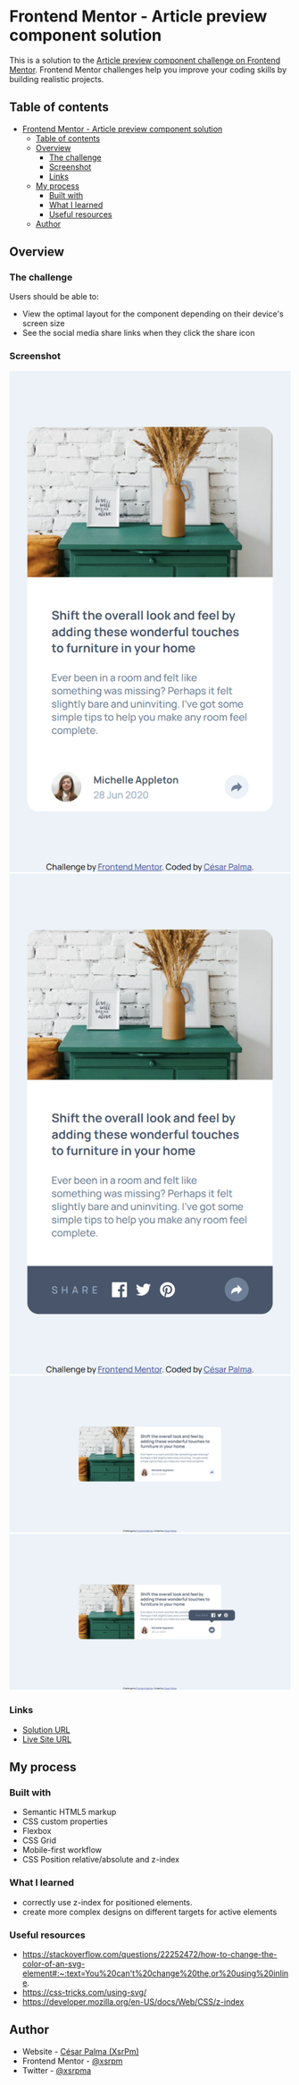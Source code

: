 # Frontend Mentor - Article preview component solution

This is a solution to the [Article preview component challenge on Frontend Mentor](https://www.frontendmentor.io/challenges/article-preview-component-dYBN_pYFT). Frontend Mentor challenges help you improve your coding skills by building realistic projects.

## Table of contents

- [Frontend Mentor - Article preview component solution](#frontend-mentor---article-preview-component-solution)
  - [Table of contents](#table-of-contents)
  - [Overview](#overview)
    - [The challenge](#the-challenge)
    - [Screenshot](#screenshot)
    - [Links](#links)
  - [My process](#my-process)
    - [Built with](#built-with)
    - [What I learned](#what-i-learned)
    - [Useful resources](#useful-resources)
  - [Author](#author)

## Overview

### The challenge

Users should be able to:

- View the optimal layout for the component depending on their device's screen size
- See the social media share links when they click the share icon

### Screenshot

![Mobile](./mobile.png)
![Mobile](./mobile-active.png)
![Mobile](./desktop.png)
![Mobile](./desktop-active.png)

### Links

- [Solution URL](https://github.com/xsrpm/standard-web-projects/tree/master/css/article-preview-component)
- [Live Site URL](https://xsrpm.github.io/standard-web-projects/css/article-preview-component/)

## My process

### Built with

- Semantic HTML5 markup
- CSS custom properties
- Flexbox
- CSS Grid
- Mobile-first workflow
- CSS Position relative/absolute and z-index

### What I learned

- correctly use z-index for positioned elements.
- create more complex designs on different targets for active elements

### Useful resources

- https://stackoverflow.com/questions/22252472/how-to-change-the-color-of-an-svg-element#:~:text=You%20can't%20change%20the,or%20using%20inline.
- https://css-tricks.com/using-svg/
- https://developer.mozilla.org/en-US/docs/Web/CSS/z-index

## Author

- Website - [César Palma (XsrPm)](https://xsrpm.github.io)
- Frontend Mentor - [@xsrpm](https://www.frontendmentor.io/profile/xsrpm)
- Twitter - [@xsrpma](https://www.twitter.com/xsrpma)
